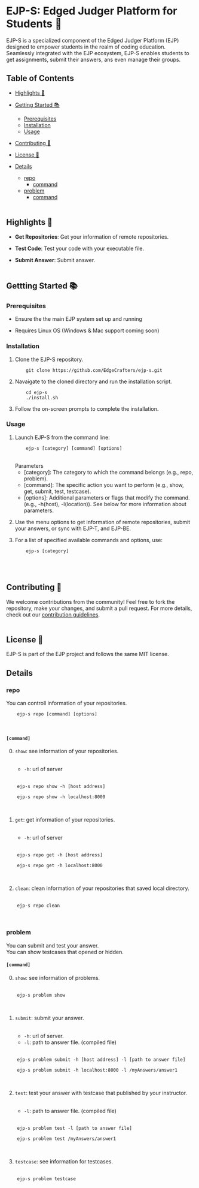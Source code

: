 # EJP-S: Edged Judger Platform for Students 🌱
EJP-S is a specialized component of the Edged Judger Platform (EJP) designed to empower students in the realm of coding education. Seamlessly integrated with the EJP ecosystem, EJP-S enables students to get assignments, submit their answers, ans even manage their groups.

## Table of Contents

- [Highlights 🌟](#Highlights-)

- [Getting Started 📚](#Gettting-started-)
    - [Prerequisites](#Prerequisites)
    - [Installation](#Installation)
    - [Usage](#Usage)

- [Contributing 🤝](#Contributing-)

- [License 📄](#License-)

- [Details](#Details)
    - [repo](#repo)
        - [command](#command)
    - [problem](#problem)
        - [command](#command-1) <br/><br/>


## Highlights 🌟

- **Get Repositories**: Get your information of remote repositories.

- **Test Code**: Test your code with your executable file.

- **Submit Answer**: Submit answer. <br/><br/>

## Gettting Started 📚

### Prerequisites

- Ensure the the main EJP system set up and running

- Requires Linux OS (Windows & Mac support coming soon)

### Installation 

1. Clone the EJP-S repository.
    ```
        git clone https://github.com/EdgeCrafters/ejp-s.git
    ```

2. Navaigate to the cloned directory and run the installation script.
    ```
        cd ejp-s
        ./install.sh
    ```

3. Follow the on-screen prompts to complete the installation.

### Usage

1. Launch EJP-S from the command line:
    ```
        ejp-s [category] [command] [options]
    ```
    <br/>
    Parameters

    - [category]: The category to which the command belongs (e.g., repo, problem).
    - [command]: The specific action you want to perform (e.g., show, get, submit, test, testcase).
    - [options]: Additional parameters or flags that modify the command. (e.g., -h(host), -l(location)). See below for more information about parameters.

2. Use the menu options to get information of remote repositories, submit your answers, or sync with EJP-T, and EJP-BE.

3. For a list of specified available commands and options, use:
    ```
        ejp-s [category]
    ```
<br/><br/>

## Contributing 🤝

We welcome contributions from the community! Feel free to fork the repository, make your changes, and submit a pull request. For more details, check out our [contribution guidelines](#).
<br/><br/>

## License 📄

EJP-S is part of the EJP project and follows the same MIT license.

## Details

### repo

You can controll information of your repositories.
    
```
    ejp-s repo [command] [options]
```
<br/>

#### ```[command]```

0. ```show```: see information of your repositories.<br/><br/>

    - ```-h```: url of server
    <br/>

```
    ejp-s repo show -h [host address]
```
```
    ejp-s repo show -h localhost:8000
```
<br/>

1. ```get```: get information of your repositories. <br/><br/>

    - ```-h```: url of server
    <br/>

```
    ejp-s repo get -h [host address]
```
```
    ejp-s repo get -h localhost:8000
```
<br/>

2. ```clean```: clean information of your repositories that saved local directory. <br/><br/>

```
    ejp-s repo clean
```
<br/>

### problem

You can submit and test your answer.<br/>
You can show testcases that opened or hidden.

#### ```[command]```

0. ```show```: see information of problems. <br/><br/>

```
    ejp-s problem show
```
<br/>

1. ```submit```: submit your answer. <br/><br/>

    - ```-h```: url of server.
    - ```-l```: path to answer file. (compiled file)
    <br/>

```
    ejp-s problem submit -h [host address] -l [path to answer file]
```
```
    ejp-s problem submit -h localhost:8000 -l /myAnswers/answer1
```
<br/>

2. ```test```: test your answer with testcase that published by your instructor. <br/><br/>

    - ```-l```: path to answer file. (compiled file)
    <br/>
```
    ejp-s problem test -l [path to answer file]
```
```
    ejp-s problem test /myAnswers/answer1
```
<br/>

3. ```testcase```: see information for testcases. <br/><br/>

```
    ejp-s problem testcase
``` 
<br>